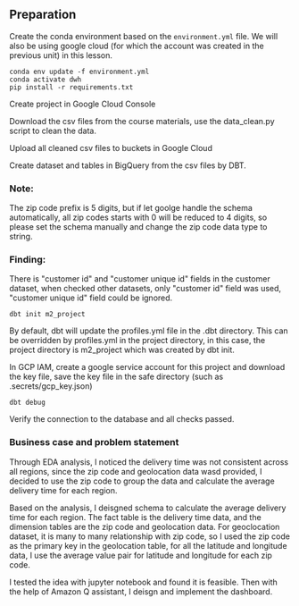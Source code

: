 ## Preparation

Create the conda environment based on the `environment.yml` file. We will also be using google cloud (for which the account was created in the previous unit) in this lesson.


```
conda env update -f environment.yml
conda activate dwh
pip install -r requirements.txt
```

Create project in Google Cloud Console

Download the csv files from the course materials, use the data_clean.py script to clean the data.

Upload all cleaned csv files to buckets in Google Cloud

Create dataset and tables in BigQuery from the csv files by DBT. 

### Note: 

The zip code prefix is 5 digits, but if let goolge handle the schema automatically, all zip codes starts with 0 will be reduced to 4 digits, so please set the schema manually and change the zip code data type to string.

### Finding:

There is "customer id" and "customer unique id" fields in the customer dataset, when checked other datasets, only "customer id" field was used, "customer unique id" field could be ignored. 

```
dbt init m2_project
```
By default, dbt will update the profiles.yml file in the .dbt directory. This can be overridden by profiles.yml in the project directory, in this case, the project directory is m2_project which was created by dbt init.

In GCP IAM, create a google service account for this project and download the key file, save the key file in the safe directory (such as .secrets/gcp_key.json)

```
dbt debug
```
Verify the connection to the database and all checks passed.

### Business case and problem statement

Through EDA analysis, I noticed the delivery time was not consistent across all regions, since the zip code and geolocation data wasd provided, I decided to use the zip code to group the data and calculate the average delivery time for each region. 

Based on the analysis, I deisgned schema to calculate the average delivery time for each region. The fact table is the delivery time data, and the dimension tables are the zip code and geolocation data. For geoclocation dataset, it is many to many relationship with zip code, so I used the zip code as the primary key in the geolocation table, for all the latitude and longitude data, I use the average value pair for latitude and longitude for each zip code. 

I tested the idea with jupyter notebook and found it is feasible. Then with the help of Amazon Q assistant, I deisgn and implement the dashboard.